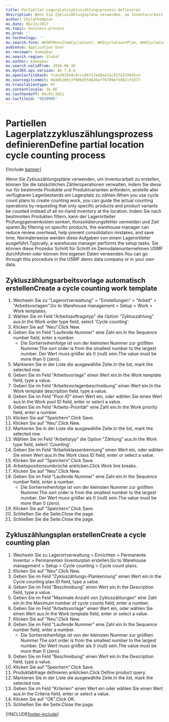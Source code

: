 ```yaml
---
title: Partiellen Lagerplatzzykluszählungsprozess definieren
description: Wenn Sie Zykluszählungspläne verwenden, um Inventurarbeit zu erstellen, können Sie die tatsächlichen Zähleroperationen verwalten, indem Sie diese nur für bestimmte Produkte und Produktvarianten anfordern,  anstelle aller verfügbaren Lagerbestands am Lagerplatz zu zählen.
author: ShylaThompson
ms.date: 06/23/2017
ms.topic: business-process
ms.prod: ''
ms.technology: ''
ms.search.form: WHSRFMenuItemCycleCount, WHSCycleCountPlan, WHSCycleCountPlanListPage, WHSWorkTemplateTable
audience: Application User
ms.reviewer: kamaybac
ms.search.region: Global
ms.author: kamaybac
ms.search.validFrom: 2016-06-30
ms.dyn365.ops.version: AX 7.0.0
ms.openlocfilehash: fcda301934c6ccc06f17ed8ae13c52754336d2ce
ms.sourcegitcommit: 0e8db169c3f90bd750826af76709ef5d621fd377
ms.translationtype: HT
ms.contentlocale: de-DE
ms.lasthandoff: 04/01/2021
ms.locfileid: "5830905"
---
```

# <a name="define-partial-location-cycle-counting-process"></a><span data-ttu-id="46393-103">Partiellen Lagerplatzzykluszählungsprozess definieren</span><span class="sxs-lookup"><span data-stu-id="46393-103">Define partial location cycle counting process</span></span> 

[!include [banner](../../includes/banner.md)]

<span data-ttu-id="46393-104">Wenn Sie Zykluszählungspläne verwenden, um Inventurarbeit zu erstellen, können Sie die tatsächlichen Zähleroperationen verwalten, indem Sie diese nur für bestimmte Produkte und Produktvarianten anfordern,  anstelle aller verfügbaren Lagerbestands am Lagerplatz zu zählen.</span><span class="sxs-lookup"><span data-stu-id="46393-104">When you use cycle count plans to create counting work, you can guide the actual counting operations by requesting that only specific products and product variants be counted instead of all on-hand inventory at the location.</span></span> <span data-ttu-id="46393-105">Indem Sie nach bestimmten Produkten filtern, kann der Lagerortleiter Prüfungsgemeinkosten senken, Konsolidierungsfehler vermeiden und Zeit sparen.</span><span class="sxs-lookup"><span data-stu-id="46393-105">By filtering on specific products, the warehouse manager can reduce review overhead, help prevent consolidation mistakes, and save time.</span></span> <span data-ttu-id="46393-106">Normalerweise werden diese Aufgaben von einem Lagerortleiter ausgeführt.</span><span class="sxs-lookup"><span data-stu-id="46393-106">Typically, a warehouse manager performs the setup tasks.</span></span> <span data-ttu-id="46393-107">Sie können diese Prozedur Schritt für Schritt im Demodatenunternehmen USMF durchführen oder können Ihre eigenen Daten verwenden.</span><span class="sxs-lookup"><span data-stu-id="46393-107">You can go through this procedure in the USMF demo data company or in your own data.</span></span>


## <a name="create-a-cycle-counting-work-template"></a><span data-ttu-id="46393-108">Zykluszählungsarbeitsvorlage automatisch erstellen</span><span class="sxs-lookup"><span data-stu-id="46393-108">Create a cycle counting work template</span></span>
1. <span data-ttu-id="46393-109">Wechseln Sie zu "Lagerortverwaltung" > "Einstellungen" > "Arbeit" > "Arbeitsvorlagen".</span><span class="sxs-lookup"><span data-stu-id="46393-109">Go to Warehouse management > Setup > Work > Work templates.</span></span>
2. <span data-ttu-id="46393-110">Wählen Sie im Feld "Arbeitsauftragstyp" die Option "Zykluszählung" aus.</span><span class="sxs-lookup"><span data-stu-id="46393-110">In the Work order type field, select 'Cycle counting'.</span></span>
3. <span data-ttu-id="46393-111">Klicken Sie auf "Neu".</span><span class="sxs-lookup"><span data-stu-id="46393-111">Click New.</span></span>
4. <span data-ttu-id="46393-112">Geben Sie im Feld "Laufende Nummer" eine Zahl ein.</span><span class="sxs-lookup"><span data-stu-id="46393-112">In the Sequence number field, enter a number.</span></span>
    * <span data-ttu-id="46393-113">Die Sortierreihenfolge ist von der kleinsten Nummer zur größten Nummer.</span><span class="sxs-lookup"><span data-stu-id="46393-113">The sort order is from the smallest number to the largest number.</span></span> <span data-ttu-id="46393-114">Der Wert muss größer als 0 (null) sein.</span><span class="sxs-lookup"><span data-stu-id="46393-114">The value must be more than 0 (zero).</span></span>  
5. <span data-ttu-id="46393-115">Markieren Sie in der Liste die ausgewählte Zeile.</span><span class="sxs-lookup"><span data-stu-id="46393-115">In the list, mark the selected row.</span></span>
6. <span data-ttu-id="46393-116">Geben Sie im Feld "Arbeitsvorlage" einen Wert ein.</span><span class="sxs-lookup"><span data-stu-id="46393-116">In the Work template field, type a value.</span></span>
7. <span data-ttu-id="46393-117">Geben Sie im Feld "Arbeitsvorlagenbeschreibung" einen Wert ein.</span><span class="sxs-lookup"><span data-stu-id="46393-117">In the Work template description field, type a value.</span></span>
8. <span data-ttu-id="46393-118">Geben Sie im Feld "Pool-ID" einen Wert ein, oder wählen Sie einen Wert aus.</span><span class="sxs-lookup"><span data-stu-id="46393-118">In the Work pool ID field, enter or select a value.</span></span>
9. <span data-ttu-id="46393-119">Geben Sie im Feld "Arbeits-Priorität" eine Zahl ein.</span><span class="sxs-lookup"><span data-stu-id="46393-119">In the Work priority field, enter a number.</span></span>
10. <span data-ttu-id="46393-120">Klicken Sie auf "Speichern".</span><span class="sxs-lookup"><span data-stu-id="46393-120">Click Save.</span></span>
11. <span data-ttu-id="46393-121">Klicken Sie auf "Neu".</span><span class="sxs-lookup"><span data-stu-id="46393-121">Click New.</span></span>
12. <span data-ttu-id="46393-122">Markieren Sie in der Liste die ausgewählte Zeile.</span><span class="sxs-lookup"><span data-stu-id="46393-122">In the list, mark the selected row.</span></span>
13. <span data-ttu-id="46393-123">Wählen Sie im Feld "Arbeitstyp" die Option "Zählung" aus.</span><span class="sxs-lookup"><span data-stu-id="46393-123">In the Work type field, select 'Counting'.</span></span>
14. <span data-ttu-id="46393-124">Geben Sie im Feld "Arbeitsklassenkennung" einen Wert ein, oder wählen Sie einen Wert aus.</span><span class="sxs-lookup"><span data-stu-id="46393-124">In the Work class ID field, enter or select a value.</span></span>
15. <span data-ttu-id="46393-125">Klicken Sie auf "Speichern".</span><span class="sxs-lookup"><span data-stu-id="46393-125">Click Save.</span></span>
16. <span data-ttu-id="46393-126">Arbeitspositionsumbrüche anklicken.</span><span class="sxs-lookup"><span data-stu-id="46393-126">Click Work line breaks.</span></span>
17. <span data-ttu-id="46393-127">Klicken Sie auf "Neu".</span><span class="sxs-lookup"><span data-stu-id="46393-127">Click New.</span></span>
18. <span data-ttu-id="46393-128">Geben Sie im Feld "Laufende Nummer" eine Zahl ein.</span><span class="sxs-lookup"><span data-stu-id="46393-128">In the Sequence number field, enter a number.</span></span>
    * <span data-ttu-id="46393-129">Die Sortierreihenfolge ist von der kleinsten Nummer zur größten Nummer.</span><span class="sxs-lookup"><span data-stu-id="46393-129">The sort order is from the smallest number to the largest number.</span></span> <span data-ttu-id="46393-130">Der Wert muss größer als 0 (null) sein.</span><span class="sxs-lookup"><span data-stu-id="46393-130">The value must be more than 0 (zero).</span></span>  
19. <span data-ttu-id="46393-131">Klicken Sie auf "Speichern".</span><span class="sxs-lookup"><span data-stu-id="46393-131">Click Save.</span></span>
20. <span data-ttu-id="46393-132">Schließen Sie die Seite.</span><span class="sxs-lookup"><span data-stu-id="46393-132">Close the page.</span></span>
21. <span data-ttu-id="46393-133">Schließen Sie die Seite.</span><span class="sxs-lookup"><span data-stu-id="46393-133">Close the page.</span></span>

## <a name="create-a-cycle-counting-plan"></a><span data-ttu-id="46393-134">Zykluszählungsplan erstellen</span><span class="sxs-lookup"><span data-stu-id="46393-134">Create a cycle counting plan</span></span>
1. <span data-ttu-id="46393-135">Wechseln Sie zu Lagerortverwaltung > Einrichten > Permanente Inventur > Permanenten Inventurplan erstellen.</span><span class="sxs-lookup"><span data-stu-id="46393-135">Go to Warehouse management > Setup > Cycle counting > Cycle count plans.</span></span>
2. <span data-ttu-id="46393-136">Klicken Sie auf "Neu".</span><span class="sxs-lookup"><span data-stu-id="46393-136">Click New.</span></span>
3. <span data-ttu-id="46393-137">Geben Sie im Feld "Zykluszählungs-Plankennung" einen Wert ein.</span><span class="sxs-lookup"><span data-stu-id="46393-137">In the Cycle counting plan ID field, type a value.</span></span>
4. <span data-ttu-id="46393-138">Geben Sie im Feld "Beschreibung" einen Wert ein.</span><span class="sxs-lookup"><span data-stu-id="46393-138">In the Description field, type a value.</span></span>
5. <span data-ttu-id="46393-139">Geben Sie im Feld "Maximale Anzahl von Zykluszählungen" eine Zahl ein.</span><span class="sxs-lookup"><span data-stu-id="46393-139">In the Maximum number of cycle counts field, enter a number.</span></span>
6. <span data-ttu-id="46393-140">Geben Sie im Feld "Arbeitsvorlage" einen Wert ein, oder wählen Sie einen Wert aus.</span><span class="sxs-lookup"><span data-stu-id="46393-140">In the Work template field, enter or select a value.</span></span>
7. <span data-ttu-id="46393-141">Klicken Sie auf "Neu".</span><span class="sxs-lookup"><span data-stu-id="46393-141">Click New.</span></span>
8. <span data-ttu-id="46393-142">Geben Sie im Feld "Laufende Nummer" eine Zahl ein.</span><span class="sxs-lookup"><span data-stu-id="46393-142">In the Sequence number field, enter a number.</span></span>
    * <span data-ttu-id="46393-143">Die Sortierreihenfolge ist von der kleinsten Nummer zur größten Nummer.</span><span class="sxs-lookup"><span data-stu-id="46393-143">The sort order is from the smallest number to the largest number.</span></span> <span data-ttu-id="46393-144">Der Wert muss größer als 0 (null) sein.</span><span class="sxs-lookup"><span data-stu-id="46393-144">The value must be more than 0 (zero).</span></span>  
9. <span data-ttu-id="46393-145">Geben Sie im Feld "Beschreibung" einen Wert ein.</span><span class="sxs-lookup"><span data-stu-id="46393-145">In the Description field, type a value.</span></span>
10. <span data-ttu-id="46393-146">Klicken Sie auf "Speichern".</span><span class="sxs-lookup"><span data-stu-id="46393-146">Click Save.</span></span>
11. <span data-ttu-id="46393-147">Produktabfrage definieren anklicken.</span><span class="sxs-lookup"><span data-stu-id="46393-147">Click Define product query.</span></span>
12. <span data-ttu-id="46393-148">Markieren Sie in der Liste die ausgewählte Zeile.</span><span class="sxs-lookup"><span data-stu-id="46393-148">In the list, mark the selected row.</span></span>
13. <span data-ttu-id="46393-149">Geben Sie im Feld "Kriterien" einen Wert ein oder wählen Sie einen Wert aus.</span><span class="sxs-lookup"><span data-stu-id="46393-149">In the Criteria field, enter or select a value.</span></span>
14. <span data-ttu-id="46393-150">Klicken Sie auf "OK".</span><span class="sxs-lookup"><span data-stu-id="46393-150">Click OK.</span></span>
15. <span data-ttu-id="46393-151">Schließen Sie die Seite.</span><span class="sxs-lookup"><span data-stu-id="46393-151">Close the page.</span></span>



[!INCLUDE[footer-include](../../../includes/footer-banner.md)]